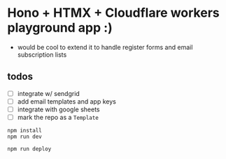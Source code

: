 # Hono + HTMX + Cloudflare workers playground app :)

* would be cool to extend it to handle register forms and email subscription lists

## todos
* [ ] integrate w/ sendgrid
* [ ] add email templates and app keys
* [ ] integrate with google sheets
* [ ] mark the repo as a `Template`

```
npm install
npm run dev
```

```
npm run deploy
```
